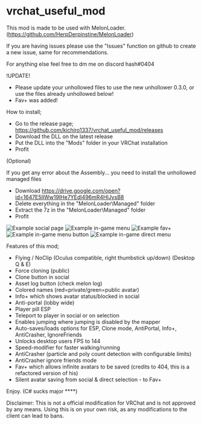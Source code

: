 # vrchat_useful_mod
This mod is made to be used with MelonLoader. (https://github.com/HerpDerpinstine/MelonLoader)

If you are having issues please use the "Issues" function on github to create a new issue, same for recommendations.

For anything else feel free to dm me on discord hash#0404

!UPDATE!
- Please update your unhollowed files to use the new unhollower 0.3.0, or use the files already unhollowed below!
- Fav+ was added!

How to install;
- Go to the release page; https://github.com/kichiro1337/vrchat_useful_mod/releases
- Download the DLL on the latest release
- Put the DLL into the "Mods" folder in your VRChat installation
- Profit

(Optional)

If you get any error about the Assembly... you need to install the unhollowed managed files
- Download https://drive.google.com/open?id=1647E5lIWw19IHe7YEdI496mR4HlJysB8
- Delete everything in the "MelonLoader\Managed" folder
- Extract the 7z in the "MelonLoader\Managed" folder
- Profit

![Example social page](https://i.imgur.com/xcCr993.png)
![Example in-game menu](https://i.imgur.com/f2PyrvG.png)
![Example fav+](https://i.imgur.com/LmF1v7D.png)
![Example in-game menu button](https://i.imgur.com/NlolOFk.png)
![Example in-game direct menu](https://i.imgur.com/4aEE4gK.png)

Features of this mod;
- Flying / NoClip (Oculus compatible, right thumbstick up/down) (Desktop Q & E)
- Force cloning (public)
- Clone button in social
- Asset log button (check melon log)
- Colored names (red=private/green=public avatar)
- Info+ which shows avatar status/blocked in social
- Anti-portal (lobby wide)
- Player pill ESP
- Teleport to player in social or on selection
- Enables jumping where jumping is disabled by the mapper
- Auto-saves/loads options for ESP, Clone mode, AntiPortal, Info+, AntiCrasher, IgnoreFriends
- Unlocks desktop users FPS to 144
- Speed-modifier for faster walking/running
- AntiCrasher (particle and poly count detection with configurable limits)
- AntiCrasher ignore friends mode  
- Fav+ which allows infinite avatars to be saved (credits to 404, this is a refactored version of his)
- Silent avatar saving from social & direct selection - to Fav+

Enjoy. (C# sucks major ****)

Disclaimer:
This is not a official modification for VRChat and is not approved by any means.
Using this is on your own risk, as any modifications to the client can lead to bans.
